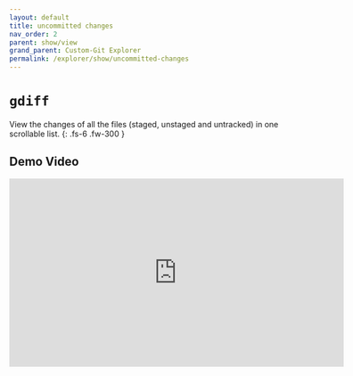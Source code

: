 ```yaml
---
layout: default
title: uncommitted changes
nav_order: 2
parent: show/view
grand_parent: Custom-Git Explorer
permalink: /explorer/show/uncommitted-changes
---
```


# `gdiff`

View the changes of all the files (staged, unstaged and untracked) in one scrollable list.
{: .fs-6 .fw-300 }

## Demo Video
<iframe width="600" height="337.5" src="https://www.youtube.com/embed/StaPAVXnAm0?start=166&end=186&controls=0&modestbranding=1&disablekb=1&autohide=1&rel=0&fs=1&iv_load_policy=3&widget_referrer=https://custom-git.io" title="gadd demo" frameborder="0" allow="clipboard-write; encrypted-media; gyroscope; picture-in-picture" allowfullscreen></iframe>